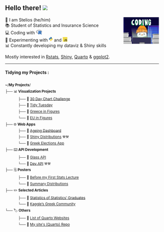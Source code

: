 <h2> Hello there! <img src="https://media.giphy.com/media/kCMry3iScFtypKZXWn/giphy.gif" height = "30"></h2>
<img align="right" src="images/penguin_coding.gif" width = "23%"></h1>


👋  I am Stelios (he/him) <br>
📚  Student of Statistics and Insurance Science <br>
💻  Coding with <img src="images/R-logo.svg" height = "15"> <br>
🧪  Experimenting with <img src="images/python-logo.svg" height = "15"> and <img src="images/js-logo.png" height = "15"> <br>
📊  Constantly developing my dataviz & Shiny skills

Mostly interested in [Rstats](https://www.r-project.org/), [Shiny](https://shiny.posit.co/), [Quarto](https://github.com/quarto-dev/quarto-cli) & [ggplot2](https://ggplot2.tidyverse.org/).
<br>
<hr>

#### Tidying my Projects :
<sub> ~/<b>My Projects</b>/</sub><br>
<sub> ├── 📊 <b>Visualization Projects</b> </sub><br>
<sub>  &nbsp;&nbsp;&nbsp;&nbsp;&nbsp;&nbsp;&nbsp;&nbsp;&nbsp;&nbsp;&nbsp;&nbsp; ├── 📁 [30 Day Chart Challenge](https://github.com/stesiam/30DayChartChallenge)</sub> <br>
<sub>  &nbsp;&nbsp;&nbsp;&nbsp;&nbsp;&nbsp;&nbsp;&nbsp;&nbsp;&nbsp;&nbsp;&nbsp; ├── 📁 [Tidy Tuesday](https://github.com/stesiam/tidytuesday)</sub> <br>
<sub>  &nbsp;&nbsp;&nbsp;&nbsp;&nbsp;&nbsp;&nbsp;&nbsp;&nbsp;&nbsp;&nbsp;&nbsp; ├── 📁 [Greece in Figures](https://github.com/stesiam/Greece-In-Figures) </sub> <br>
<sub>  &nbsp;&nbsp;&nbsp;&nbsp;&nbsp;&nbsp;&nbsp;&nbsp;&nbsp;&nbsp;&nbsp;&nbsp; └── 📁 [EU in Figures](https://github.com/stesiam/EU-In-Figures) </sub> <br>
<sub> ├── 🌐 <b>Web Apps</b></sub><br>
<sub>  &nbsp;&nbsp;&nbsp;&nbsp;&nbsp;&nbsp;&nbsp;&nbsp;&nbsp;&nbsp;&nbsp;&nbsp; ├── 📁 [Ageing Dashboard](https://github.com/stesiam/AgeingDashboard) </sub> <br>
<sub>  &nbsp;&nbsp;&nbsp;&nbsp;&nbsp;&nbsp;&nbsp;&nbsp;&nbsp;&nbsp;&nbsp;&nbsp; ├── 📁 [Shiny Distributions](https://github.com/stesiam/AgeingDashboard) ⚒️⚒️</sub> <br>
<sub>  &nbsp;&nbsp;&nbsp;&nbsp;&nbsp;&nbsp;&nbsp;&nbsp;&nbsp;&nbsp;&nbsp;&nbsp; └── 📁 [Greek Elections App](https://stesiam.shinyapps.io/Greek-Elections-App/) </sub> <br>
<sub> ├── ⌨️ <b>API Development</b></sub><br>
<sub>  &nbsp;&nbsp;&nbsp;&nbsp;&nbsp;&nbsp;&nbsp;&nbsp;&nbsp;&nbsp;&nbsp;&nbsp; ├── 📁 [Glass API](https://github.com/stesiam/GlassAPI) </sub> <br>
<sub>  &nbsp;&nbsp;&nbsp;&nbsp;&nbsp;&nbsp;&nbsp;&nbsp;&nbsp;&nbsp;&nbsp;&nbsp; └── 📁 [Dev API](https://github.com/stesiam/GlassAPI) ⚒️⚒️ </sub><br>
<sub> ├── 🗒️ <b>Posters</b></sub><br>
<sub>  &nbsp;&nbsp;&nbsp;&nbsp;&nbsp;&nbsp;&nbsp;&nbsp;&nbsp;&nbsp;&nbsp;&nbsp; ├── 📁 [Before my First Stats Lecture](https://github.com/stesiam/posterMaths) </sub><br>
<sub>  &nbsp;&nbsp;&nbsp;&nbsp;&nbsp;&nbsp;&nbsp;&nbsp;&nbsp;&nbsp;&nbsp;&nbsp; └──  📁 [Summary Distributions](https://github.com/stesiam/Summary-Distributions)</sub><br>
<sub> ├── ✏️ <b>Selected Articles</b></sub><br>
<sub>  &nbsp;&nbsp;&nbsp;&nbsp;&nbsp;&nbsp;&nbsp;&nbsp;&nbsp;&nbsp;&nbsp;&nbsp; ├── 📁 [Statistics of Statistics’ Graduates](https://www.stesiam.com/english/2023-07-23-Graduates-of-Statistics/2023-07-23-Graduates-of-Statistics.html) </sub><br>
<sub>  &nbsp;&nbsp;&nbsp;&nbsp;&nbsp;&nbsp;&nbsp;&nbsp;&nbsp;&nbsp;&nbsp;&nbsp; └──  📁 [Kaggle’s Greek Community](https://www.stesiam.com/english/2023-05-06-Kaggle-Greek-Community/2023-05-06-Kaggle-Greek-Community.html) </sub><br>
<sub> └── 🏷️ <b>Others</b></sub><br>
<sub>  &nbsp;&nbsp;&nbsp;&nbsp;&nbsp;&nbsp;&nbsp;&nbsp;&nbsp;&nbsp;&nbsp;&nbsp; ├── 📁 [List of Quarto Websites](https://github.com/stesiam/Quarto-Websites) </sub><br>
<sub>  &nbsp;&nbsp;&nbsp;&nbsp;&nbsp;&nbsp;&nbsp;&nbsp;&nbsp;&nbsp;&nbsp;&nbsp; └──  📁 [My site's (Quarto) Repo](https://github.com/stesiam,github.io/stesiam,github.io) </sub><br>

